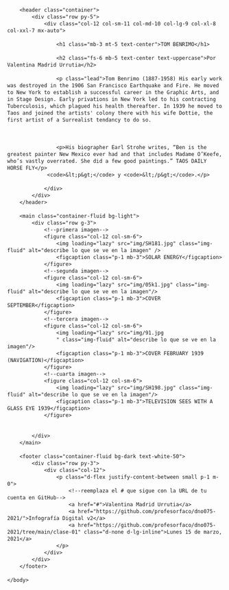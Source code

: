 <html lang="es">
    <head>
        <meta charset="utf-8" />
        <meta name="viewport" content="width=device-width, initial-scale=1, shrink-to-fit=no" />
        <link href="https://cdn.jsdelivr.net/npm/bootstrap@5.0.0-beta1/dist/css/bootstrap.min.css" rel="stylesheet" integrity="sha384-giJF6kkoqNQ00vy+HMDP7azOuL0xtbfIcaT9wjKHr8RbDVddVHyTfAAsrekwKmP1" crossorigin="anonymous" />
        <title>Transformes</title>
        <link rel="preconnect" href="https://fonts.gstatic.com" />
        <link href="https://fonts.googleapis.com/css2?family=DM+Sans:ital@0;1&display=swap" rel="stylesheet">
        <style>
            :root{ --bs-font-sans-serif: 'DM Sans', sans-serif; }
            :hover { transition: all ease 0.5s;  }
            *{ font-weight: 400; }
            header p { text-align: justify; }
            header p.lead { line-height: 1.6; }
            footer a{ color:var(--bs-gray); text-decoration: none; }
            footer a:hover{ color:var(--bs-light); }
        </style>
    </head>
    <body>

        <header class="container">
            <div class="row py-5">
                <div class="col-12 col-sm-11 col-md-10 col-lg-9 col-xl-8 col-xxl-7 mx-auto">
                    
                    <h1 class="mb-3 mt-5 text-center">TOM BENRIMO</h1>
                    
                    <h2 class="fs-6 mb-5 text-center text-uppercase">Por Valentina Madrid Urrutia</h2>
                    
                    <p class="lead">Tom Benrimo (1887-1958) His early work was destroyed in the 1906 San Francisco Earthquake and Fire. He moved to New York to establish a successful career in the Graphic Arts, and in Stage Design. Early privations in New York led to his contracting Tuberculosis, which plagued his health thereafter. In 1939 he moved to Taos and joined the artists' colony there with his wife Dottie, the first artist of a Surrealist tendancy to do so.


                    
                    <p>His biographer Earl Strohe writes, “Ben is the greatest painter New Mexico ever had and that includes Madame O’Keefe, who’s vastly overrated. She did a few good paintings.” TAOS DAILY HORSE FLY</p>
                 <code>&lt;p&gt;</code> y <code>&lt;/p&gt;</code>.</p>

                </div>
            </div>
        </header>

        <main class="container-fluid bg-light">
            <div class="row g-3">
                <!--primera imagen-->
                <figure class="col-12 col-sm-6">
                    <img loading="lazy" src="img/SH181.jpg" class="img-fluid" alt="describe lo que se ve en la imagen" />
                    <figcaption class="p-1 mb-3">SOLAR ENERGY</figcaption>
                </figure>
                <!--segunda imagen-->
                <figure class="col-12 col-sm-6">
                    <img loading="lazy" src="img/05k1.jpg" class="img-fluid" alt="describe lo que se ve en la imagen"/>
                    <figcaption class="p-1 mb-3">COVER SEPTEMBER</figcaption>
                </figure>
                <!--tercera imagen-->
                <figure class="col-12 col-sm-6">
                    <img loading="lazy" src="img/91.jpg
                    " class="img-fluid" alt="describe lo que se ve en la imagen"/>
                    <figcaption class="p-1 mb-3">COVER FEBRUARY 1939 (NAVIGATION)</figcaption>
                </figure>
                <!--cuarta imagen-->
                <figure class="col-12 col-sm-6">
                    <img loading="lazy" src="img/SH198.jpg" class="img-fluid" alt="describe lo que se ve en la imagen"/>
                    <figcaption class="p-1 mb-3">TELEVISION SEES WITH A GLASS EYE 1939</figcaption>
                </figure>
                
                
            </div>
        </main>

        <footer class="container-fluid bg-dark text-white-50">
            <div class="row py-3">
                <div class="col-12">
                    <p class="d-flex justify-content-between small p-1 m-0">
                        <!--reemplaza el # que sigue con la URL de tu cuenta en GitHub-->
                        <a href="#">Valentina Madrid Urrutia</a>
                        <a href="https://github.com/profesorfaco/dno075-2021/">Infografía Digital v2</a>
                        <a href="https://github.com/profesorfaco/dno075-2021/tree/main/clase-01" class="d-none d-lg-inline">Lunes 15 de marzo, 2021</a>
                    </p>
                </div>
            </div>
        </footer>

    </body>
</html>
